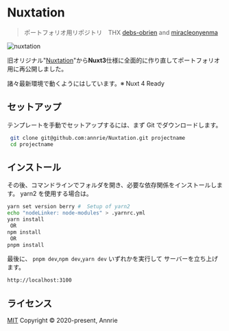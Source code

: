 # Nuxtation

> ポートフォリオ用リポジトリ　THX [debs-obrien](https://github.com/debs-obrien) and [miracleonyenma](https://github.com/miracleonyenma/content-v2-blog)

![nuxtation](https://user-images.githubusercontent.com/5172584/219685899-f21d7608-2cd0-4fe1-872f-f25822ae2551.png)

旧オリジナル"[Nuxtation](https://github.com/annrie/Nuxtation-nuxt2-)"から**Nuxt3**仕様に全面的に作り直してポートフォリオ用に再公開しました。

諸々最新環境で動くようにはしています。※ Nuxt 4 Ready

## セットアップ

テンプレートを手動でセットアップするには、まず Git でダウンロードします。

```bash
 git clone git@github.com:annrie/Nuxtation.git projectname
 cd projectname
```

## インストール

その後、コマンドラインでフォルダを開き、必要な依存関係をインストールします。 yarn2 を使用する場合は。

```bash
yarn set version berry #  Setup of yarn2
echo "nodeLinker: node-modules" > .yarnrc.yml
yarn install
 OR
npm install
 OR
pnpm install
```

最後に、 `pnpm dev`,`npm dev`,`yarn dev` いずれかを実行して サーバーを立ち上げます。

```bash
http://localhost:3100
```

## ライセンス

[MIT](https://github.com/annrie/Nuxtation/blob/main/LICENSE)
Copyright &copy; 2020-present, Annrie

